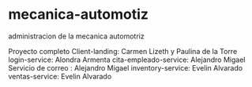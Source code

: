# mecanica-automotiz
administracion de la mecanica automotriz

Proyecto completo
Client-landing: Carmen Lizeth y Paulina de la Torre
login-service: Alondra Armenta
cita-empleado-service: Alejandro Migael 
Servicio de correo : Alejandro Migael 
inventory-service: Evelin Alvarado
ventas-service: Evelin Alvarado

